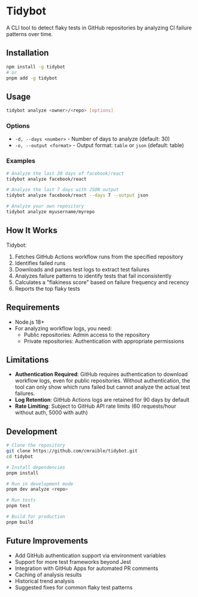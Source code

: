 # Tidybot

A CLI tool to detect flaky tests in GitHub repositories by analyzing CI failure patterns over time.

## Installation

```bash
npm install -g tidybot
# or
pnpm add -g tidybot
```

## Usage

```bash
tidybot analyze <owner>/<repo> [options]
```

### Options

- `-d, --days <number>` - Number of days to analyze (default: 30)
- `-o, --output <format>` - Output format: `table` or `json` (default: table)

### Examples

```bash
# Analyze the last 30 days of facebook/react
tidybot analyze facebook/react

# Analyze the last 7 days with JSON output
tidybot analyze facebook/react --days 7 --output json

# Analyze your own repository
tidybot analyze myusername/myrepo
```

## How It Works

Tidybot:

1. Fetches GitHub Actions workflow runs from the specified repository
2. Identifies failed runs
3. Downloads and parses test logs to extract test failures
4. Analyzes failure patterns to identify tests that fail inconsistently
5. Calculates a "flakiness score" based on failure frequency and recency
6. Reports the top flaky tests

## Requirements

- Node.js 18+
- For analyzing workflow logs, you need:
  - Public repositories: Admin access to the repository
  - Private repositories: Authentication with appropriate permissions

## Limitations

- **Authentication Required**: GitHub requires authentication to download workflow logs, even for public repositories. Without authentication, the tool can only show which runs failed but cannot analyze the actual test failures.
- **Log Retention**: GitHub Actions logs are retained for 90 days by default
- **Rate Limiting**: Subject to GitHub API rate limits (60 requests/hour without auth, 5000 with auth)

## Development

```bash
# Clone the repository
git clone https://github.com/cmraible/tidybot.git
cd tidybot

# Install dependencies
pnpm install

# Run in development mode
pnpm dev analyze <repo>

# Run tests
pnpm test

# Build for production
pnpm build
```

## Future Improvements

- Add GitHub authentication support via environment variables
- Support for more test frameworks beyond Jest
- Integration with GitHub Apps for automated PR comments
- Caching of analysis results
- Historical trend analysis
- Suggested fixes for common flaky test patterns
